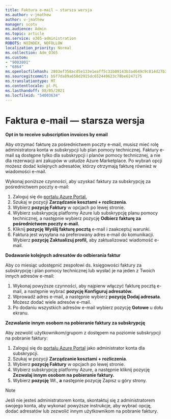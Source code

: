 ```yaml
---
title: Faktura e-mail — starsza wersja
ms.author: v-jmathew
author: v-jmathew
manager: scotv
ms.audience: Admin
ms.topic: article
ms.service: o365-administration
ROBOTS: NOINDEX, NOFOLLOW
localization_priority: Normal
ms.collection: Adm_O365
ms.custom:
- "9003801"
- "6864"
ms.openlocfilehash: 2803ef358acd5e133e1eaff5c31b09143b3a4649c9c814d27b214585487c0e7e
ms.sourcegitcommit: b5f7da89a650d2915dc652449623c78be6247175
ms.translationtype: MT
ms.contentlocale: pl-PL
ms.lasthandoff: 08/05/2021
ms.locfileid: "54003634"
---
```

# <a name="e-mail-invoice---legacy"></a>Faktura e-mail — starsza wersja

**Opt in to receive subscription invoices by email**

Aby otrzymać fakturę za pośrednictwem poczty e-mail, musisz mieć rolę administratora konta w subskrypcji lub plan pomocy technicznej. Faktury e-mail są dostępne tylko dla subskrypcji i planów pomocy technicznej, a nie dla rezerwacji ani zakupów w usłudze Azure Marketplace. Po wybrań opcji możesz dodać kolejnych adresatów, którzy otrzymają fakturę również w wiadomości e-mail.

Wykonaj poniższe czynności, aby uzyskać faktury za subskrypcję za pośrednictwem poczty e-mail:

1. Zaloguj się do [portalu Azure Portal.](https://portal.azure.com/)
2. Szukaj w pozycji **Zarządzanie kosztami + rozliczenia**.
3. Wybierz **pozycję Faktury** w opcjach po lewej stronie.
4. Wybierz subskrypcję platformy Azure lub subskrypcję planu pomocy technicznej, a następnie wybierz pozycję **Odbierz fakturę za pośrednictwem poczty e-mail.**
5. Kliknij **pozycję Wyślij fakturę pocztą** e-mail i zaakceptuj warunki.
6. Faktura jest wysyłana na preferowany adres e-mail do komunikacji. Wybierz **pozycję Zaktualizuj profil,** aby zaktualizować wiadomość e-mail.

**Dodawanie kolejnych adresatów do odbierania faktur**

Aby co miesiąc udostępnić zespołowi ds. księgowości faktury za subskrypcję i plan pomocy technicznej lub wysłać je na jeden z Twoich innych adresów e-mail:

1. Wykonaj powyższe czynności, aby najpierw włączyć fakturę pocztą e-mail, a następnie wybrać **pozycję Konfiguruj adresatów.**
2. Wprowadź adres e-mail, a następnie wybierz **pozycję Dodaj adresata**. Możesz dodać wiele adresów e-mail.
3. Po dodaniu wszystkich adresów e-mail wybierz pozycję **Gotowe** u dołu ekranu.

**Zezwalanie innym osobom na pobieranie faktury za subskrypcję**

Aby zezwolić użytkownikom/grupom z dostępem na poziomie subskrypcji na pobranie faktury:

1. Zaloguj się do [portalu Azure Portal](https://portal.azure.com/) jako administrator konta dla subskrypcji.
2. Szukaj w pozycji **Zarządzanie kosztami + rozliczenia**.
3. Wybierz **pozycję Faktury** w opcjach po lewej stronie.
4. Wybierz subskrypcję platformy Azure, a następnie kliknij pozycję **Zezwalaj innym osobom na pobieranie faktury.**
5. Wybierz **pozycję** Wł., **a** następnie pozycję Zapisz u góry strony.

> [!NOTE]
Jeśli nie jesteś administratorem konta, skontaktuj się z administratorem swojego konta, aby wykonać powyższe instrukcje, aby wybrać opcję, dodać adresatów lub zezwolić innym użytkownikom na pobranie faktury.
